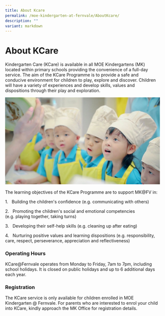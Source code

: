 ```yaml
---
title: About Kcare
permalink: /moe-kindergarten-at-fernvale/AboutKcare/
description: ""
variant: markdown
---
```

# About KCare

Kindergarten Care (KCare) is available in all MOE Kindergartens (MK) located within primary schools providing the convenience of a full-day service. The aim of the KCare Programme is to provide a safe and conducive environment for children to play, explore and discover. Children will have a variety of experiences and develop skills, values and dispositions through their play and exploration.  

![](/images/MOE%20Kindergarten%20@%20Fernvale/Fernvale_%20KCare%20photo%201.jpeg)

The learning objectives of the KCare Programme are to support MK@FV in:

1.   Building the children's confidence (e.g. communicating with others)

2.   Promoting the children's social and emotional competencies  (e.g. playing together, taking turns)

3.   Developing their self-help skills (e.g. cleaning up after eating)

4.   Nurturing positive values and learning dispositions (e.g. responsibility, care, respect, perseverance, appreciation and reflectiveness)

### Operating Hours

KCare@Fernvale operates from Monday to Friday, 7am to 7pm, including school holidays. It is closed on public holidays and up to 6 additional days each year.

### Registration

The KCare service is only available for children enrolled in MOE Kindergarten @ Fernvale. For parents who are interested to enrol your child into KCare, kindly approach the MK Office for registration details.
